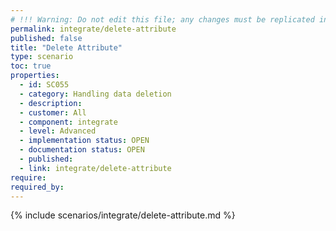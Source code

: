 ```yaml
---
# !!! Warning: Do not edit this file; any changes must be replicated in Excel !!!
permalink: integrate/delete-attribute
published: false
title: "Delete Attribute"
type: scenario
toc: true
properties:
  - id: SC055
  - category: Handling data deletion
  - description:
  - customer: All
  - component: integrate
  - level: Advanced
  - implementation status: OPEN
  - documentation status: OPEN
  - published:
  - link: integrate/delete-attribute
require:
required_by:
---
```


{% include scenarios/integrate/delete-attribute.md %}

